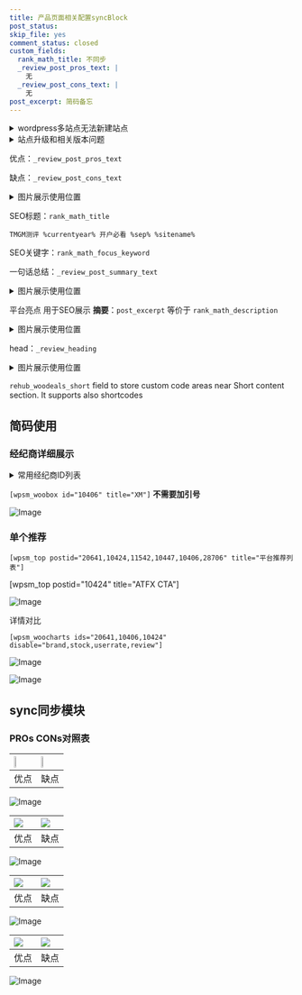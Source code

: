 ```yaml
---
title: 产品页面相关配置syncBlock
post_status: 
skip_file: yes
comment_status: closed
custom_fields:
  rank_math_title: 不同步
  _review_post_pros_text: |
    无
  _review_post_cons_text: |
    无
post_excerpt: 简码备忘
---
```

<details><summary>wordpress多站点无法新建站点</summary>

<li>和报错需要清理cookies一样的原因</li>
<li>wp-config.php里面<code>define( 'SUBDOMAIN_INSTALL', false );//子域名安装</code></li>
<li>新建子站点是用<code>define( 'SUBDOMAIN_INSTALL', true);//子域名安装</code> 完成以后，改成<code>false</code></li>
</details>

<details><summary>站点升级和相关版本问题</summary>

<p>wordpress：5.9.9
woocommerce：7.5.1
出现问题的地方：主题选项里面>><strong>Product layout >>compact style</strong></p>
<p>如何出现没有用过的字段 导致无法保存。先导出配置 然后进行修改，后面再次恢复即可。</p>
<p>出现部分字段无法显示时，需要返回默认布局后，对产品进行保存就好了。</p>
<p></p>
</details>

优点：`_review_post_pros_text`

缺点：`_review_post_cons_text`

<details><summary>图片展示使用位置</summary>

<img src="https://prod-files-secure.s3.us-west-2.amazonaws.com/39ed1227-6d7d-4570-be36-9ccd4a2c4241/f51d3d83-55d4-4bdf-9604-f37ec77ab556/Untitled.png?X-Amz-Algorithm=AWS4-HMAC-SHA256&X-Amz-Content-Sha256=UNSIGNED-PAYLOAD&X-Amz-Credential=ASIAZI2LB466QDS6VSIW%2F20250217%2Fus-west-2%2Fs3%2Faws4_request&X-Amz-Date=20250217T045518Z&X-Amz-Expires=3600&X-Amz-Security-Token=IQoJb3JpZ2luX2VjEEMaCXVzLXdlc3QtMiJHMEUCIQCj1F15Z6gCqC79890kfWjqCtRt9klh2LvIVWeYKicvfgIgB31WkUvKpeWOUpzT89K2fnnIJ%2FlF79aCWJ4Z386NBH4q%2FwMIbBAAGgw2Mzc0MjMxODM4MDUiDEyJxDzBP49Gbcw4vCrcAwR4NK%2BZUyEUqIknaR3rbl74SoTuA%2FVcO%2BiIsKImZqO6kcBU4H0OYLSnEHkZKmsRfmUr4PEnWFiKCDU9Ok2%2FjJb%2FqKehLZloFnhCGzvMONioa%2FoUBqAOAvAIWkklbhh3ECbCwmYePxMdbF6xAFn3b0NMOqoIFnYiW%2BbdZ1S5tMiPyJXoWuXfe6ZKw%2FAfyGzzDr1rd9dVrvbtQDLTxiphyxnSaljjGFtoDHmDxy%2BWbBJe%2FDJPMv9gK%2BcPOKs6qSWvTwiovCoS%2FcFqJ9%2F9cqY63Q3lvK4fUzwHbniHmVYCT2KjxNqO8gth0qQ77eD22v82X6E0M56jqpshNTacgkmo8uI18sxl%2BoOiVUAJBHFg4cepuBEmwAkB%2FqzWE8RjL2v3qZ6kkKU6wGCfJd1btWYRaK8dSSt5EGaxaQbl9RHGGxS2XEs%2FXrYa160B2jDXURcgcjkiPBNBZFTSJfpcJvjVxPXgkhbfIWZnO1DfKsCLskMwhUAUUx3AoLpE7Iwz2ATfPNcS1cVAUge8YxJhBDqzQ3WLcsGtL0AhK37ur6CPf%2FkZvUFHW0zly51Wk1P4icIreEWG3%2Fb%2BxAAf9tOBXEtNC8imEl8af%2FA249HgS0Hgf1e02k6UdG8a1T4rRTevMMDHyr0GOqUBO4Xk8XZ2QdHlA4EEgY3pnlZlrYtFixz4D9HTr4HAHmCEPj604bHsyKhvuWgOVA5fdCWQMUmvQl%2BSDvkM8tkuEgkJwNxaT%2FbSq%2FF%2FbmCipeKZ%2BX1qQzSYWa%2BGAmoJf1nR7gSpfdsmJ3Vnj2uPJZIVRamtb3zfL6qrjaTVNvTUDn%2FHmyv%2Bu7lspQ%2F7%2BWzi0AzCaBcOHjwCtqTPL%2FUffdyvBPWS%2Fyy3&X-Amz-Signature=5361a0e5b5b77d20b6e3e0a695b30baf257522f68d7cc4ae2fafff8bf0d1f282&X-Amz-SignedHeaders=host&x-id=GetObject" alt="Image">
</details>

SEO标题：`rank_math_title`

`TMGM测评 %currentyear% 开户必看 %sep% %sitename%`

SEO关键字：`rank_math_focus_keyword`

一句话总结：`_review_post_summary_text`

<details><summary>图片展示使用位置</summary>

<img src="https://prod-files-secure.s3.us-west-2.amazonaws.com/39ed1227-6d7d-4570-be36-9ccd4a2c4241/4b96a922-296c-4f4e-8630-d1c870cbce01/Untitled.png?X-Amz-Algorithm=AWS4-HMAC-SHA256&X-Amz-Content-Sha256=UNSIGNED-PAYLOAD&X-Amz-Credential=ASIAZI2LB4666TWORA2C%2F20250217%2Fus-west-2%2Fs3%2Faws4_request&X-Amz-Date=20250217T045518Z&X-Amz-Expires=3600&X-Amz-Security-Token=IQoJb3JpZ2luX2VjEEMaCXVzLXdlc3QtMiJHMEUCIQDT7axyZf7%2FuRxG1hdlZub9xD%2FWNm51VdC1Ek2qliv%2BrwIgIhheV7kr1c9yRot3EY7FERme5o90SXYmE7vP2nlojvgq%2FwMIbBAAGgw2Mzc0MjMxODM4MDUiDGg53%2FSAtbJX%2FDJH9ircA%2BtTgM1Wdw%2BOBX3vZP7ruTMYXfqTlDPG5dxkE8glXRq5LHqwyRLoGafNZRcmVY5uBftDPO1fiUPuw5V3frZt0GkaLpOw8qZQu0SE0ggXyDgNN0MlfH74NEU6GrPLoeJVJQzNTRwWYiUOUmZU%2BGYHshTkKvK0TXbEOYLkl2qqiLug5HzB4J8vrfDD%2B4ktfIkn2N2DFHW%2BB9xt0eSQUOs6fXk1W9BWtc4YHqYY7GrQwcTNDWL28HyGada6RZ7jI2f0ObqbBP845gZSa59VcscMs0A4IHCc7gJ2SmsvePWI4slRuydObN%2F6jb%2FpJ%2Beg1gcuUl%2F42Q2xkFFahEWAkoMJ1%2FZwTqjNA9gRnWp2j8stdH5FxYxWZoNgArl5yiTAIiy4VQcKr3%2F5OJMMk2jviusWnbcqDUh35JjOVWfEZNZWm%2FPzcFRdVilMdJA%2B21JIJ4PQ3pLxKfii2I1I7mVPMbc0TOHjrSCArQJn7iaO1EjmiJakK1m7rBuTI70LY4m0ypwWnGz9wC17t80THN7U5zob4muQsPHWfCbrwbtaJXY%2BZnTnf7mKvZ8sMc5cK4ZIClQRrI1M8fDOLAwY3lbKu3oz7pBV1gZ%2BuW9FUxirYFUQXa5XFaihyOY%2BBfxk1dwpMMnHyr0GOqUBCxMMFRLVFrIhN6%2FF0qQoraiqSPmXMjahfntHk5AZt3dgvod9R4r5IswHILa4szygm5awRWya1nl%2BjHFg3GEYekEbI64IuERa3E20Go0YzbEAVubTeW81CM0w5hYri7ZNkjytDGiqx832B4i6hvxLdHF66cQXykcN%2BGRJ3Bsat1EcAcmULmIq4wXp6Yb3np9s%2Bz5wTpTIDV4ZGlxwDn%2BkyPbnWslC&X-Amz-Signature=8d160ba17a9e822f9546c122294196d16c3460d7afd7d83702077654e060e313&X-Amz-SignedHeaders=host&x-id=GetObject" alt="Image">
</details>

平台亮点 用于SEO展示 **摘要**：`post_excerpt`  等价于 `rank_math_description`

<details><summary>图片展示使用位置</summary>

<img src="https://prod-files-secure.s3.us-west-2.amazonaws.com/39ed1227-6d7d-4570-be36-9ccd4a2c4241/1ee11f63-b60a-4dfe-a7a7-d58ff23b5d88/Untitled.png?X-Amz-Algorithm=AWS4-HMAC-SHA256&X-Amz-Content-Sha256=UNSIGNED-PAYLOAD&X-Amz-Credential=ASIAZI2LB466Q6EBMH4A%2F20250217%2Fus-west-2%2Fs3%2Faws4_request&X-Amz-Date=20250217T045519Z&X-Amz-Expires=3600&X-Amz-Security-Token=IQoJb3JpZ2luX2VjEEMaCXVzLXdlc3QtMiJHMEUCIGr1Qjt6aS0EHRxtpVV9Gai6wXryrHz1HVx%2F%2F2Hny5CpAiEAglvfDUZSvXj8SMwGpG7wi5kuffEuVHEieNCmNbIO3Gsq%2FwMIbBAAGgw2Mzc0MjMxODM4MDUiDNbeEwNredHwi0sFFircA%2BrYn%2FTi8t2KKsX5P8dkHxUcvWZZleorlX38sod9eZQzIbeYpyn1eGuVyQKRJq0LI%2B1ySqFcNDvBTvo%2F9rk1O8uqv8CvGkoZt2lmiaUxi%2F6BEh7RHbmDvvqejFiSJ09oLahHrWVwzeZKQQC%2FZFp5Ytg%2FhfYE44SUt%2BBwQSlyP0SDyFNEZTNDErk8a8lRJPwR%2FNnww8HaSgKg5BUSqsvJHCleEbUQvg6%2B4ZeeBz%2BV4habVulQFn9prEVeREfBi%2BhG2Adn7wTBbjax1%2B8PwMdjJwfcYiH550TPfLBZlEWibQUsQfmyNB%2BFliKT6dsI6kv2xLcQGVnWOhIKDbpYoJgGw7g4nCeSrYJCEzuR%2BAj3mYYF7E0wQMU7POD6wjYMBVnQ%2FU%2BhHekls%2BU2fKJsxdNOjpKqB%2FJaySiSt4MwP4pTWtkkfG2oUWtKoaynX4PfcGNYUt%2FxLKtZT7FfTmYDVHICbAAVVdPsIbFBPN%2FLjTw5CS8hK3l2g4%2BxVWFTnzzg2LjdOYFNKW%2Bwo8h5C%2F7yW9zsSy6bJ6Qfjzt4VNcVYwnDELWKmIka2FazpO2NPalrqGb95SamQFjS2zZB4VHZ5%2BiBd09%2FJxIloxk0z1FWPxouJXtmBp3EknXXHKCP9wgxMMrHyr0GOqUBQ2YkheMjODdpfp1snlNvzUqPmhvhdxonvJjncIXKi%2F4AkUGNrGts%2BZML3zXHRnWOKs14jLlmlumnl%2Fgnf2PTXcCeUDrjUxoxxtTkpRb9sUo%2FkZ5fGw%2FjspsLtK9VIaxco52M5HO%2FzF%2FEVv5mtQ0ZcAVXnFw1gQmzgWQo7UHRVhbHP7739eeTjjZEModqt%2BbxTP3avVsWY6stfmJrzBRyRKy4M3dF&X-Amz-Signature=b66aa6d068df75bc539e02ff8cf5f80896b7240793b5b4146a6c1ad807677408&X-Amz-SignedHeaders=host&x-id=GetObject" alt="Image">
<img src="https://prod-files-secure.s3.us-west-2.amazonaws.com/39ed1227-6d7d-4570-be36-9ccd4a2c4241/ad4118b5-78d8-4fbe-801e-3b29b5d99c01/Untitled.png?X-Amz-Algorithm=AWS4-HMAC-SHA256&X-Amz-Content-Sha256=UNSIGNED-PAYLOAD&X-Amz-Credential=ASIAZI2LB466Q6EBMH4A%2F20250217%2Fus-west-2%2Fs3%2Faws4_request&X-Amz-Date=20250217T045519Z&X-Amz-Expires=3600&X-Amz-Security-Token=IQoJb3JpZ2luX2VjEEMaCXVzLXdlc3QtMiJHMEUCIGr1Qjt6aS0EHRxtpVV9Gai6wXryrHz1HVx%2F%2F2Hny5CpAiEAglvfDUZSvXj8SMwGpG7wi5kuffEuVHEieNCmNbIO3Gsq%2FwMIbBAAGgw2Mzc0MjMxODM4MDUiDNbeEwNredHwi0sFFircA%2BrYn%2FTi8t2KKsX5P8dkHxUcvWZZleorlX38sod9eZQzIbeYpyn1eGuVyQKRJq0LI%2B1ySqFcNDvBTvo%2F9rk1O8uqv8CvGkoZt2lmiaUxi%2F6BEh7RHbmDvvqejFiSJ09oLahHrWVwzeZKQQC%2FZFp5Ytg%2FhfYE44SUt%2BBwQSlyP0SDyFNEZTNDErk8a8lRJPwR%2FNnww8HaSgKg5BUSqsvJHCleEbUQvg6%2B4ZeeBz%2BV4habVulQFn9prEVeREfBi%2BhG2Adn7wTBbjax1%2B8PwMdjJwfcYiH550TPfLBZlEWibQUsQfmyNB%2BFliKT6dsI6kv2xLcQGVnWOhIKDbpYoJgGw7g4nCeSrYJCEzuR%2BAj3mYYF7E0wQMU7POD6wjYMBVnQ%2FU%2BhHekls%2BU2fKJsxdNOjpKqB%2FJaySiSt4MwP4pTWtkkfG2oUWtKoaynX4PfcGNYUt%2FxLKtZT7FfTmYDVHICbAAVVdPsIbFBPN%2FLjTw5CS8hK3l2g4%2BxVWFTnzzg2LjdOYFNKW%2Bwo8h5C%2F7yW9zsSy6bJ6Qfjzt4VNcVYwnDELWKmIka2FazpO2NPalrqGb95SamQFjS2zZB4VHZ5%2BiBd09%2FJxIloxk0z1FWPxouJXtmBp3EknXXHKCP9wgxMMrHyr0GOqUBQ2YkheMjODdpfp1snlNvzUqPmhvhdxonvJjncIXKi%2F4AkUGNrGts%2BZML3zXHRnWOKs14jLlmlumnl%2Fgnf2PTXcCeUDrjUxoxxtTkpRb9sUo%2FkZ5fGw%2FjspsLtK9VIaxco52M5HO%2FzF%2FEVv5mtQ0ZcAVXnFw1gQmzgWQo7UHRVhbHP7739eeTjjZEModqt%2BbxTP3avVsWY6stfmJrzBRyRKy4M3dF&X-Amz-Signature=d2430d8a0ff9e6e36c4a442286f56d8710ddc7641e276373537160e655381f8c&X-Amz-SignedHeaders=host&x-id=GetObject" alt="Image">
<img src="https://prod-files-secure.s3.us-west-2.amazonaws.com/39ed1227-6d7d-4570-be36-9ccd4a2c4241/a38cf7c9-a79c-4b64-9e94-13589fe0758b/Untitled.png?X-Amz-Algorithm=AWS4-HMAC-SHA256&X-Amz-Content-Sha256=UNSIGNED-PAYLOAD&X-Amz-Credential=ASIAZI2LB466Q6EBMH4A%2F20250217%2Fus-west-2%2Fs3%2Faws4_request&X-Amz-Date=20250217T045519Z&X-Amz-Expires=3600&X-Amz-Security-Token=IQoJb3JpZ2luX2VjEEMaCXVzLXdlc3QtMiJHMEUCIGr1Qjt6aS0EHRxtpVV9Gai6wXryrHz1HVx%2F%2F2Hny5CpAiEAglvfDUZSvXj8SMwGpG7wi5kuffEuVHEieNCmNbIO3Gsq%2FwMIbBAAGgw2Mzc0MjMxODM4MDUiDNbeEwNredHwi0sFFircA%2BrYn%2FTi8t2KKsX5P8dkHxUcvWZZleorlX38sod9eZQzIbeYpyn1eGuVyQKRJq0LI%2B1ySqFcNDvBTvo%2F9rk1O8uqv8CvGkoZt2lmiaUxi%2F6BEh7RHbmDvvqejFiSJ09oLahHrWVwzeZKQQC%2FZFp5Ytg%2FhfYE44SUt%2BBwQSlyP0SDyFNEZTNDErk8a8lRJPwR%2FNnww8HaSgKg5BUSqsvJHCleEbUQvg6%2B4ZeeBz%2BV4habVulQFn9prEVeREfBi%2BhG2Adn7wTBbjax1%2B8PwMdjJwfcYiH550TPfLBZlEWibQUsQfmyNB%2BFliKT6dsI6kv2xLcQGVnWOhIKDbpYoJgGw7g4nCeSrYJCEzuR%2BAj3mYYF7E0wQMU7POD6wjYMBVnQ%2FU%2BhHekls%2BU2fKJsxdNOjpKqB%2FJaySiSt4MwP4pTWtkkfG2oUWtKoaynX4PfcGNYUt%2FxLKtZT7FfTmYDVHICbAAVVdPsIbFBPN%2FLjTw5CS8hK3l2g4%2BxVWFTnzzg2LjdOYFNKW%2Bwo8h5C%2F7yW9zsSy6bJ6Qfjzt4VNcVYwnDELWKmIka2FazpO2NPalrqGb95SamQFjS2zZB4VHZ5%2BiBd09%2FJxIloxk0z1FWPxouJXtmBp3EknXXHKCP9wgxMMrHyr0GOqUBQ2YkheMjODdpfp1snlNvzUqPmhvhdxonvJjncIXKi%2F4AkUGNrGts%2BZML3zXHRnWOKs14jLlmlumnl%2Fgnf2PTXcCeUDrjUxoxxtTkpRb9sUo%2FkZ5fGw%2FjspsLtK9VIaxco52M5HO%2FzF%2FEVv5mtQ0ZcAVXnFw1gQmzgWQo7UHRVhbHP7739eeTjjZEModqt%2BbxTP3avVsWY6stfmJrzBRyRKy4M3dF&X-Amz-Signature=586b1dc1eac61f9485d5841bb63e065928d0694a63a7d6ba1a2c31b3fb654471&X-Amz-SignedHeaders=host&x-id=GetObject" alt="Image">
<img src="https://prod-files-secure.s3.us-west-2.amazonaws.com/39ed1227-6d7d-4570-be36-9ccd4a2c4241/7da6fc1e-d2ac-42ae-8c75-cb5749aa18f6/Untitled.png?X-Amz-Algorithm=AWS4-HMAC-SHA256&X-Amz-Content-Sha256=UNSIGNED-PAYLOAD&X-Amz-Credential=ASIAZI2LB466Q6EBMH4A%2F20250217%2Fus-west-2%2Fs3%2Faws4_request&X-Amz-Date=20250217T045519Z&X-Amz-Expires=3600&X-Amz-Security-Token=IQoJb3JpZ2luX2VjEEMaCXVzLXdlc3QtMiJHMEUCIGr1Qjt6aS0EHRxtpVV9Gai6wXryrHz1HVx%2F%2F2Hny5CpAiEAglvfDUZSvXj8SMwGpG7wi5kuffEuVHEieNCmNbIO3Gsq%2FwMIbBAAGgw2Mzc0MjMxODM4MDUiDNbeEwNredHwi0sFFircA%2BrYn%2FTi8t2KKsX5P8dkHxUcvWZZleorlX38sod9eZQzIbeYpyn1eGuVyQKRJq0LI%2B1ySqFcNDvBTvo%2F9rk1O8uqv8CvGkoZt2lmiaUxi%2F6BEh7RHbmDvvqejFiSJ09oLahHrWVwzeZKQQC%2FZFp5Ytg%2FhfYE44SUt%2BBwQSlyP0SDyFNEZTNDErk8a8lRJPwR%2FNnww8HaSgKg5BUSqsvJHCleEbUQvg6%2B4ZeeBz%2BV4habVulQFn9prEVeREfBi%2BhG2Adn7wTBbjax1%2B8PwMdjJwfcYiH550TPfLBZlEWibQUsQfmyNB%2BFliKT6dsI6kv2xLcQGVnWOhIKDbpYoJgGw7g4nCeSrYJCEzuR%2BAj3mYYF7E0wQMU7POD6wjYMBVnQ%2FU%2BhHekls%2BU2fKJsxdNOjpKqB%2FJaySiSt4MwP4pTWtkkfG2oUWtKoaynX4PfcGNYUt%2FxLKtZT7FfTmYDVHICbAAVVdPsIbFBPN%2FLjTw5CS8hK3l2g4%2BxVWFTnzzg2LjdOYFNKW%2Bwo8h5C%2F7yW9zsSy6bJ6Qfjzt4VNcVYwnDELWKmIka2FazpO2NPalrqGb95SamQFjS2zZB4VHZ5%2BiBd09%2FJxIloxk0z1FWPxouJXtmBp3EknXXHKCP9wgxMMrHyr0GOqUBQ2YkheMjODdpfp1snlNvzUqPmhvhdxonvJjncIXKi%2F4AkUGNrGts%2BZML3zXHRnWOKs14jLlmlumnl%2Fgnf2PTXcCeUDrjUxoxxtTkpRb9sUo%2FkZ5fGw%2FjspsLtK9VIaxco52M5HO%2FzF%2FEVv5mtQ0ZcAVXnFw1gQmzgWQo7UHRVhbHP7739eeTjjZEModqt%2BbxTP3avVsWY6stfmJrzBRyRKy4M3dF&X-Amz-Signature=f0d5e0c5dbb4911bd608245f0cc8b785640cc84e927597dbfb707a4d87ff3b90&X-Amz-SignedHeaders=host&x-id=GetObject" alt="Image">
<img src="https://prod-files-secure.s3.us-west-2.amazonaws.com/39ed1227-6d7d-4570-be36-9ccd4a2c4241/7e97f40a-eaee-47f5-b2f9-475f96808fa7/Untitled.png?X-Amz-Algorithm=AWS4-HMAC-SHA256&X-Amz-Content-Sha256=UNSIGNED-PAYLOAD&X-Amz-Credential=ASIAZI2LB466Q6EBMH4A%2F20250217%2Fus-west-2%2Fs3%2Faws4_request&X-Amz-Date=20250217T045519Z&X-Amz-Expires=3600&X-Amz-Security-Token=IQoJb3JpZ2luX2VjEEMaCXVzLXdlc3QtMiJHMEUCIGr1Qjt6aS0EHRxtpVV9Gai6wXryrHz1HVx%2F%2F2Hny5CpAiEAglvfDUZSvXj8SMwGpG7wi5kuffEuVHEieNCmNbIO3Gsq%2FwMIbBAAGgw2Mzc0MjMxODM4MDUiDNbeEwNredHwi0sFFircA%2BrYn%2FTi8t2KKsX5P8dkHxUcvWZZleorlX38sod9eZQzIbeYpyn1eGuVyQKRJq0LI%2B1ySqFcNDvBTvo%2F9rk1O8uqv8CvGkoZt2lmiaUxi%2F6BEh7RHbmDvvqejFiSJ09oLahHrWVwzeZKQQC%2FZFp5Ytg%2FhfYE44SUt%2BBwQSlyP0SDyFNEZTNDErk8a8lRJPwR%2FNnww8HaSgKg5BUSqsvJHCleEbUQvg6%2B4ZeeBz%2BV4habVulQFn9prEVeREfBi%2BhG2Adn7wTBbjax1%2B8PwMdjJwfcYiH550TPfLBZlEWibQUsQfmyNB%2BFliKT6dsI6kv2xLcQGVnWOhIKDbpYoJgGw7g4nCeSrYJCEzuR%2BAj3mYYF7E0wQMU7POD6wjYMBVnQ%2FU%2BhHekls%2BU2fKJsxdNOjpKqB%2FJaySiSt4MwP4pTWtkkfG2oUWtKoaynX4PfcGNYUt%2FxLKtZT7FfTmYDVHICbAAVVdPsIbFBPN%2FLjTw5CS8hK3l2g4%2BxVWFTnzzg2LjdOYFNKW%2Bwo8h5C%2F7yW9zsSy6bJ6Qfjzt4VNcVYwnDELWKmIka2FazpO2NPalrqGb95SamQFjS2zZB4VHZ5%2BiBd09%2FJxIloxk0z1FWPxouJXtmBp3EknXXHKCP9wgxMMrHyr0GOqUBQ2YkheMjODdpfp1snlNvzUqPmhvhdxonvJjncIXKi%2F4AkUGNrGts%2BZML3zXHRnWOKs14jLlmlumnl%2Fgnf2PTXcCeUDrjUxoxxtTkpRb9sUo%2FkZ5fGw%2FjspsLtK9VIaxco52M5HO%2FzF%2FEVv5mtQ0ZcAVXnFw1gQmzgWQo7UHRVhbHP7739eeTjjZEModqt%2BbxTP3avVsWY6stfmJrzBRyRKy4M3dF&X-Amz-Signature=2e714f96364216ee35edf2f16d7d6fcf40af6f90b25a9eccefa65c81a4a752d7&X-Amz-SignedHeaders=host&x-id=GetObject" alt="Image">
</details>

head：`_review_heading`

<details><summary>图片展示使用位置</summary>

<img src="https://prod-files-secure.s3.us-west-2.amazonaws.com/39ed1227-6d7d-4570-be36-9ccd4a2c4241/3a4650ad-9887-415c-889a-edd51fa54f27/Untitled.png?X-Amz-Algorithm=AWS4-HMAC-SHA256&X-Amz-Content-Sha256=UNSIGNED-PAYLOAD&X-Amz-Credential=ASIAZI2LB46622RVNOPE%2F20250217%2Fus-west-2%2Fs3%2Faws4_request&X-Amz-Date=20250217T045519Z&X-Amz-Expires=3600&X-Amz-Security-Token=IQoJb3JpZ2luX2VjEEMaCXVzLXdlc3QtMiJHMEUCIQDyLCC7YCM08EAhvkjG1c8CEq%2BBz3odigno32Z9HNy6jQIgH0Wpck2qXbjVRaA3PjwwKO1amxWhU1pC7I9bBC8OdQYq%2FwMIbBAAGgw2Mzc0MjMxODM4MDUiDMchUKucjcC8TuLIBCrcA3DKq1D3lRPuVgqdHHHK35OBS%2BjFD6VwWecmYma9%2FvMW4TA1EnCh%2FZ3MauWwDzqtbs6Lk4%2BjUjkS%2FCEOQaA3tZ9x0VP9ImrKcOyCKCmLPNhlHoYhcT8dmKOy1J%2FsDZ%2BkDgp%2F9Uzi2mSx8tKp4EVh%2BGJUsVxouWoZOgqWaS0JBL61CtgyjAPxaupvrLm1CV9PvVw4uYQBACdrcSMpFevoWSxw0kexw5HLeC%2FPtZ2SDK6lB60HyKtS1R70jPLmfLqEH2opn6vpnjG041mDLu6sL1E8faujJbEcSVa5AFVvewER%2BkzzRs75s5X0EeX7Lh77Xj3%2F8SIBQAXbgxNRvqcEeyP3RzT3sYslBSUbmmxbg8rV%2BTZhnRWQionnIIuQYPKUigLkOr7dTG%2FK%2F%2BLFIWNedsTN0NEp2NZ8Qf4%2BgTVgHysAEwDqqaI%2FEMk5A4dM263Omvpbx73hGV2vHjliIhIsc94RedysZk6oSUoCPZdwc6ieuNTZsiq6p5UyqSC6kx7vuNV%2FVCPpR535aW8Pt7FN9JUzev5ujP08EpWSVDNtB%2FaVzUVHXxKqGeSy95%2Fz%2BKvKCfg%2B177CSfqCRfNEuysByidlpbbHwMGhZKN%2BISfEVKdPkgj1HyWnIdalqF1kMNnHyr0GOqUBgjdhsAlnXcIHTOvxb8s0R2MtR899lyOHVQbCF9SIo5PEwSpaCgemF7bpbBaBk6E1uJXKPUDGTZXcVzVLSAXdZVjGt3osBoQjdGTVvhBUl%2BFl87rPVwqk%2BCwFXSzE%2BhW2tUY%2Bn8ZopmO5fNKovIrWU9rbydMHT6IzMnadVP%2BbA1f4tvt6MrDXVO%2B8%2BlfHTbCa36jc4mVihKjDFZjN9z5NcNsOYBRS&X-Amz-Signature=0ed7e61449cf26601a727b4f46a23134e50861aba048bce319506bef9c4dbed3&X-Amz-SignedHeaders=host&x-id=GetObject" alt="Image">
</details>

`rehub_woodeals_short`	field to store custom code areas near Short content section. It supports also shortcodes



## 简码使用

### 经纪商详细展示

<details><summary>常用经纪商ID列表</summary>

<pre><code class="php">嘉盛 ===> 20641  [wpsm_woobox id="20641" title="嘉盛"]
易信easymarkets ===> 11542  [wpsm_woobox id="11542" title="易信easymarkets"]
ATFX外汇 ===> 10424  [wpsm_woobox id="10424" title="ATFX"]
XM ===> 10406  [wpsm_woobox id="10406" title="XM"]
TMGM ===> 29622  [wpsm_woobox id="29622" title="TMGM"]
HYCM ===> 10447  [wpsm_woobox id="10447" title="HYCM"]
fpmarkets澳福外汇 ===> 20639  [wpsm_woobox id="20639" title="fpmarkets澳福外汇"]</code></pre>
</details>

`[wpsm_woobox id="10406" title="XM"]` **不需要加引号**

![Image](https://prod-files-secure.s3.us-west-2.amazonaws.com/39ed1227-6d7d-4570-be36-9ccd4a2c4241/4f898f9d-0fa7-4e43-acd3-ac6bc7be575a/Untitled.png?X-Amz-Algorithm=AWS4-HMAC-SHA256&X-Amz-Content-Sha256=UNSIGNED-PAYLOAD&X-Amz-Credential=ASIAZI2LB466VT54MX4B%2F20250217%2Fus-west-2%2Fs3%2Faws4_request&X-Amz-Date=20250217T045516Z&X-Amz-Expires=3600&X-Amz-Security-Token=IQoJb3JpZ2luX2VjEEMaCXVzLXdlc3QtMiJHMEUCIBCnXHDcHIP7mJgN3bp2ge7KMR%2B87XP3LU%2FE9Vw%2B%2BvLNAiEA1pYlKmJKxCtehax4pdOaZlWB1Xv12M0xLT4YhgO1b2Eq%2FwMIbBAAGgw2Mzc0MjMxODM4MDUiDC1Qzt94PoiNzOZ0aCrcA0K1TOIMolHmNySOkE3KVNlVy2ypI5w9TC0miIXM2QKrGLVvCwaJFJDwk3h0Na6z3OdW%2FwdLsnabBMI07TQEbWWh2FC4QcFSSPlVTvSIcOEC%2BTuVhGCbZX5ojXvJg7J9ekVT8v6JHSxTiMO5vVvDpM9ZVlWgTDeghU8h1SiGzQGSdcnVIL4P2gGWCTZruZw7btd%2BiivFNXtI90yR3tp4ZLHB%2Bhh4fJsoK275HADDxyTp9RsMTONxlBe%2B%2FQG%2Fp6HkHg6w5%2FGj13l5SoBlBGIilRI9VmJU%2BsDG09M6Dc2TxdLABhTKm2RzFSooE%2BjEh0C6MAbvSFJzGbpH5Px1blv%2FvS9tI4f8MW7v0ZZTxCNxjQ7rpBldzQnfqELM5XgEjyL4M54mHp%2B3lm5dZy%2Fzo9r90NxmtXXe9T6WJEsza8lFhgMnN2AQkhnWZ1ApAWP7RYIVbC3ijKt6POVfiN0GhYG48LLeIwsQe8BKyrINEf1JctYPJsqlGQhaP8I%2FQLkRcWNUe42J4OUVD5WIVjc7KRG5idTIHN76j1uClF%2FrUPdHavmiltHNDwOTWMk3ySuOx2NztC2Nm%2F%2BA4uhLZfhK3dkXJBqMAvRmBuPHmAYoV6Sxxnz8k5Di1clNReaiEalGMJXHyr0GOqUBdH5E3hsGZfrisZGSn7bZDugTgCENTs3zjHe63E8Z5wgkCBaoVT8GvpYdeH4GL7RHXwwpJHqUHQ%2FtiYyZVSn6Hkzx3QT3Hf0qUHIJUm2ZLWswjrdKQB7BKq1jV%2FlNx3Z5PAW1%2BfjXHt1KFbX9EKmDQcnSk4EBFPD9lxXMojGdGPvBbDz%2BRT5Dl1Lf8P1GxKXG9pCQ4I40SLZ9p0gZ2f3HOk%2BK7KE5&X-Amz-Signature=6f7288917afb31012f9196e239e6cfc5a3c317d602fd38208e210de1a2919061&X-Amz-SignedHeaders=host&x-id=GetObject)

### 单个推荐
`[wpsm_top postid="20641,10424,11542,10447,10406,28706" title="平台推荐列表"]`

[wpsm_top postid="10424" title="ATFX CTA"]

![Image](https://prod-files-secure.s3.us-west-2.amazonaws.com/39ed1227-6d7d-4570-be36-9ccd4a2c4241/5ac620dc-51a8-48b6-b55d-91f47299193c/Untitled.png?X-Amz-Algorithm=AWS4-HMAC-SHA256&X-Amz-Content-Sha256=UNSIGNED-PAYLOAD&X-Amz-Credential=ASIAZI2LB466VT54MX4B%2F20250217%2Fus-west-2%2Fs3%2Faws4_request&X-Amz-Date=20250217T045516Z&X-Amz-Expires=3600&X-Amz-Security-Token=IQoJb3JpZ2luX2VjEEMaCXVzLXdlc3QtMiJHMEUCIBCnXHDcHIP7mJgN3bp2ge7KMR%2B87XP3LU%2FE9Vw%2B%2BvLNAiEA1pYlKmJKxCtehax4pdOaZlWB1Xv12M0xLT4YhgO1b2Eq%2FwMIbBAAGgw2Mzc0MjMxODM4MDUiDC1Qzt94PoiNzOZ0aCrcA0K1TOIMolHmNySOkE3KVNlVy2ypI5w9TC0miIXM2QKrGLVvCwaJFJDwk3h0Na6z3OdW%2FwdLsnabBMI07TQEbWWh2FC4QcFSSPlVTvSIcOEC%2BTuVhGCbZX5ojXvJg7J9ekVT8v6JHSxTiMO5vVvDpM9ZVlWgTDeghU8h1SiGzQGSdcnVIL4P2gGWCTZruZw7btd%2BiivFNXtI90yR3tp4ZLHB%2Bhh4fJsoK275HADDxyTp9RsMTONxlBe%2B%2FQG%2Fp6HkHg6w5%2FGj13l5SoBlBGIilRI9VmJU%2BsDG09M6Dc2TxdLABhTKm2RzFSooE%2BjEh0C6MAbvSFJzGbpH5Px1blv%2FvS9tI4f8MW7v0ZZTxCNxjQ7rpBldzQnfqELM5XgEjyL4M54mHp%2B3lm5dZy%2Fzo9r90NxmtXXe9T6WJEsza8lFhgMnN2AQkhnWZ1ApAWP7RYIVbC3ijKt6POVfiN0GhYG48LLeIwsQe8BKyrINEf1JctYPJsqlGQhaP8I%2FQLkRcWNUe42J4OUVD5WIVjc7KRG5idTIHN76j1uClF%2FrUPdHavmiltHNDwOTWMk3ySuOx2NztC2Nm%2F%2BA4uhLZfhK3dkXJBqMAvRmBuPHmAYoV6Sxxnz8k5Di1clNReaiEalGMJXHyr0GOqUBdH5E3hsGZfrisZGSn7bZDugTgCENTs3zjHe63E8Z5wgkCBaoVT8GvpYdeH4GL7RHXwwpJHqUHQ%2FtiYyZVSn6Hkzx3QT3Hf0qUHIJUm2ZLWswjrdKQB7BKq1jV%2FlNx3Z5PAW1%2BfjXHt1KFbX9EKmDQcnSk4EBFPD9lxXMojGdGPvBbDz%2BRT5Dl1Lf8P1GxKXG9pCQ4I40SLZ9p0gZ2f3HOk%2BK7KE5&X-Amz-Signature=c0d17af3dadb9e5ce80cc6bf6a6d34f8372ac9616b4874302ec72dd3026d72ce&X-Amz-SignedHeaders=host&x-id=GetObject)

详情对比

`[wpsm_woocharts ids="20641,10406,10424" disable="brand,stock,userrate,review"]`

![Image](https://prod-files-secure.s3.us-west-2.amazonaws.com/39ed1227-6d7d-4570-be36-9ccd4a2c4241/bf3ba45f-b9f3-4295-8aef-b4a495fd25f4/Untitled.png?X-Amz-Algorithm=AWS4-HMAC-SHA256&X-Amz-Content-Sha256=UNSIGNED-PAYLOAD&X-Amz-Credential=ASIAZI2LB466VT54MX4B%2F20250217%2Fus-west-2%2Fs3%2Faws4_request&X-Amz-Date=20250217T045516Z&X-Amz-Expires=3600&X-Amz-Security-Token=IQoJb3JpZ2luX2VjEEMaCXVzLXdlc3QtMiJHMEUCIBCnXHDcHIP7mJgN3bp2ge7KMR%2B87XP3LU%2FE9Vw%2B%2BvLNAiEA1pYlKmJKxCtehax4pdOaZlWB1Xv12M0xLT4YhgO1b2Eq%2FwMIbBAAGgw2Mzc0MjMxODM4MDUiDC1Qzt94PoiNzOZ0aCrcA0K1TOIMolHmNySOkE3KVNlVy2ypI5w9TC0miIXM2QKrGLVvCwaJFJDwk3h0Na6z3OdW%2FwdLsnabBMI07TQEbWWh2FC4QcFSSPlVTvSIcOEC%2BTuVhGCbZX5ojXvJg7J9ekVT8v6JHSxTiMO5vVvDpM9ZVlWgTDeghU8h1SiGzQGSdcnVIL4P2gGWCTZruZw7btd%2BiivFNXtI90yR3tp4ZLHB%2Bhh4fJsoK275HADDxyTp9RsMTONxlBe%2B%2FQG%2Fp6HkHg6w5%2FGj13l5SoBlBGIilRI9VmJU%2BsDG09M6Dc2TxdLABhTKm2RzFSooE%2BjEh0C6MAbvSFJzGbpH5Px1blv%2FvS9tI4f8MW7v0ZZTxCNxjQ7rpBldzQnfqELM5XgEjyL4M54mHp%2B3lm5dZy%2Fzo9r90NxmtXXe9T6WJEsza8lFhgMnN2AQkhnWZ1ApAWP7RYIVbC3ijKt6POVfiN0GhYG48LLeIwsQe8BKyrINEf1JctYPJsqlGQhaP8I%2FQLkRcWNUe42J4OUVD5WIVjc7KRG5idTIHN76j1uClF%2FrUPdHavmiltHNDwOTWMk3ySuOx2NztC2Nm%2F%2BA4uhLZfhK3dkXJBqMAvRmBuPHmAYoV6Sxxnz8k5Di1clNReaiEalGMJXHyr0GOqUBdH5E3hsGZfrisZGSn7bZDugTgCENTs3zjHe63E8Z5wgkCBaoVT8GvpYdeH4GL7RHXwwpJHqUHQ%2FtiYyZVSn6Hkzx3QT3Hf0qUHIJUm2ZLWswjrdKQB7BKq1jV%2FlNx3Z5PAW1%2BfjXHt1KFbX9EKmDQcnSk4EBFPD9lxXMojGdGPvBbDz%2BRT5Dl1Lf8P1GxKXG9pCQ4I40SLZ9p0gZ2f3HOk%2BK7KE5&X-Amz-Signature=624cf9bb2a3fd355438ef91a1bc4660d5434e46d90fa67c608cfc23d1d428df1&X-Amz-SignedHeaders=host&x-id=GetObject)

![Image](https://prod-files-secure.s3.us-west-2.amazonaws.com/39ed1227-6d7d-4570-be36-9ccd4a2c4241/30bc56ef-f383-4b48-9768-2ebc9e436ec0/Untitled.png?X-Amz-Algorithm=AWS4-HMAC-SHA256&X-Amz-Content-Sha256=UNSIGNED-PAYLOAD&X-Amz-Credential=ASIAZI2LB466VT54MX4B%2F20250217%2Fus-west-2%2Fs3%2Faws4_request&X-Amz-Date=20250217T045516Z&X-Amz-Expires=3600&X-Amz-Security-Token=IQoJb3JpZ2luX2VjEEMaCXVzLXdlc3QtMiJHMEUCIBCnXHDcHIP7mJgN3bp2ge7KMR%2B87XP3LU%2FE9Vw%2B%2BvLNAiEA1pYlKmJKxCtehax4pdOaZlWB1Xv12M0xLT4YhgO1b2Eq%2FwMIbBAAGgw2Mzc0MjMxODM4MDUiDC1Qzt94PoiNzOZ0aCrcA0K1TOIMolHmNySOkE3KVNlVy2ypI5w9TC0miIXM2QKrGLVvCwaJFJDwk3h0Na6z3OdW%2FwdLsnabBMI07TQEbWWh2FC4QcFSSPlVTvSIcOEC%2BTuVhGCbZX5ojXvJg7J9ekVT8v6JHSxTiMO5vVvDpM9ZVlWgTDeghU8h1SiGzQGSdcnVIL4P2gGWCTZruZw7btd%2BiivFNXtI90yR3tp4ZLHB%2Bhh4fJsoK275HADDxyTp9RsMTONxlBe%2B%2FQG%2Fp6HkHg6w5%2FGj13l5SoBlBGIilRI9VmJU%2BsDG09M6Dc2TxdLABhTKm2RzFSooE%2BjEh0C6MAbvSFJzGbpH5Px1blv%2FvS9tI4f8MW7v0ZZTxCNxjQ7rpBldzQnfqELM5XgEjyL4M54mHp%2B3lm5dZy%2Fzo9r90NxmtXXe9T6WJEsza8lFhgMnN2AQkhnWZ1ApAWP7RYIVbC3ijKt6POVfiN0GhYG48LLeIwsQe8BKyrINEf1JctYPJsqlGQhaP8I%2FQLkRcWNUe42J4OUVD5WIVjc7KRG5idTIHN76j1uClF%2FrUPdHavmiltHNDwOTWMk3ySuOx2NztC2Nm%2F%2BA4uhLZfhK3dkXJBqMAvRmBuPHmAYoV6Sxxnz8k5Di1clNReaiEalGMJXHyr0GOqUBdH5E3hsGZfrisZGSn7bZDugTgCENTs3zjHe63E8Z5wgkCBaoVT8GvpYdeH4GL7RHXwwpJHqUHQ%2FtiYyZVSn6Hkzx3QT3Hf0qUHIJUm2ZLWswjrdKQB7BKq1jV%2FlNx3Z5PAW1%2BfjXHt1KFbX9EKmDQcnSk4EBFPD9lxXMojGdGPvBbDz%2BRT5Dl1Lf8P1GxKXG9pCQ4I40SLZ9p0gZ2f3HOk%2BK7KE5&X-Amz-Signature=ec02ee1e96e212f9d7b75b6a3617c84d93712ace05752b22ada0d5587158710d&X-Amz-SignedHeaders=host&x-id=GetObject)

## sync同步模块

### PROs CONs对照表

| <img src="https://cdn.ifttt.fun/gh/jarlin8/OSS@main/icons/customize/pros.svg" height="auto" width="37.3%"> | <img src="https://cdn.ifttt.fun/gh/jarlin8/OSS@main/icons/customize/cons.svg" height="auto" width="28.8%"> |
| :--- | :--- |
| 优点 | 缺点 |

![Image](https://prod-files-secure.s3.us-west-2.amazonaws.com/39ed1227-6d7d-4570-be36-9ccd4a2c4241/8742b755-dfb5-4004-9a5f-d6e561664bd8/Untitled.png?X-Amz-Algorithm=AWS4-HMAC-SHA256&X-Amz-Content-Sha256=UNSIGNED-PAYLOAD&X-Amz-Credential=ASIAZI2LB466VT54MX4B%2F20250217%2Fus-west-2%2Fs3%2Faws4_request&X-Amz-Date=20250217T045516Z&X-Amz-Expires=3600&X-Amz-Security-Token=IQoJb3JpZ2luX2VjEEMaCXVzLXdlc3QtMiJHMEUCIBCnXHDcHIP7mJgN3bp2ge7KMR%2B87XP3LU%2FE9Vw%2B%2BvLNAiEA1pYlKmJKxCtehax4pdOaZlWB1Xv12M0xLT4YhgO1b2Eq%2FwMIbBAAGgw2Mzc0MjMxODM4MDUiDC1Qzt94PoiNzOZ0aCrcA0K1TOIMolHmNySOkE3KVNlVy2ypI5w9TC0miIXM2QKrGLVvCwaJFJDwk3h0Na6z3OdW%2FwdLsnabBMI07TQEbWWh2FC4QcFSSPlVTvSIcOEC%2BTuVhGCbZX5ojXvJg7J9ekVT8v6JHSxTiMO5vVvDpM9ZVlWgTDeghU8h1SiGzQGSdcnVIL4P2gGWCTZruZw7btd%2BiivFNXtI90yR3tp4ZLHB%2Bhh4fJsoK275HADDxyTp9RsMTONxlBe%2B%2FQG%2Fp6HkHg6w5%2FGj13l5SoBlBGIilRI9VmJU%2BsDG09M6Dc2TxdLABhTKm2RzFSooE%2BjEh0C6MAbvSFJzGbpH5Px1blv%2FvS9tI4f8MW7v0ZZTxCNxjQ7rpBldzQnfqELM5XgEjyL4M54mHp%2B3lm5dZy%2Fzo9r90NxmtXXe9T6WJEsza8lFhgMnN2AQkhnWZ1ApAWP7RYIVbC3ijKt6POVfiN0GhYG48LLeIwsQe8BKyrINEf1JctYPJsqlGQhaP8I%2FQLkRcWNUe42J4OUVD5WIVjc7KRG5idTIHN76j1uClF%2FrUPdHavmiltHNDwOTWMk3ySuOx2NztC2Nm%2F%2BA4uhLZfhK3dkXJBqMAvRmBuPHmAYoV6Sxxnz8k5Di1clNReaiEalGMJXHyr0GOqUBdH5E3hsGZfrisZGSn7bZDugTgCENTs3zjHe63E8Z5wgkCBaoVT8GvpYdeH4GL7RHXwwpJHqUHQ%2FtiYyZVSn6Hkzx3QT3Hf0qUHIJUm2ZLWswjrdKQB7BKq1jV%2FlNx3Z5PAW1%2BfjXHt1KFbX9EKmDQcnSk4EBFPD9lxXMojGdGPvBbDz%2BRT5Dl1Lf8P1GxKXG9pCQ4I40SLZ9p0gZ2f3HOk%2BK7KE5&X-Amz-Signature=b11d0f58a5e4a43255376eb7225a5d27d8e6062777c17b2bba07d45f8342a3ba&X-Amz-SignedHeaders=host&x-id=GetObject)

| <img src="https://cdn.ifttt.fun/gh/jarlin8/OSS@main/icons/customize/pros1.svg" height="auto"> | <img src="https://cdn.ifttt.fun/gh/jarlin8/OSS@main/icons/customize/cons1.svg" height="auto"> |
| :--- | :--- |
| 优点 | 缺点 |

![Image](https://prod-files-secure.s3.us-west-2.amazonaws.com/39ed1227-6d7d-4570-be36-9ccd4a2c4241/806358f8-c9c4-4e17-bb35-c6c76a5397a5/Untitled.png?X-Amz-Algorithm=AWS4-HMAC-SHA256&X-Amz-Content-Sha256=UNSIGNED-PAYLOAD&X-Amz-Credential=ASIAZI2LB466VT54MX4B%2F20250217%2Fus-west-2%2Fs3%2Faws4_request&X-Amz-Date=20250217T045516Z&X-Amz-Expires=3600&X-Amz-Security-Token=IQoJb3JpZ2luX2VjEEMaCXVzLXdlc3QtMiJHMEUCIBCnXHDcHIP7mJgN3bp2ge7KMR%2B87XP3LU%2FE9Vw%2B%2BvLNAiEA1pYlKmJKxCtehax4pdOaZlWB1Xv12M0xLT4YhgO1b2Eq%2FwMIbBAAGgw2Mzc0MjMxODM4MDUiDC1Qzt94PoiNzOZ0aCrcA0K1TOIMolHmNySOkE3KVNlVy2ypI5w9TC0miIXM2QKrGLVvCwaJFJDwk3h0Na6z3OdW%2FwdLsnabBMI07TQEbWWh2FC4QcFSSPlVTvSIcOEC%2BTuVhGCbZX5ojXvJg7J9ekVT8v6JHSxTiMO5vVvDpM9ZVlWgTDeghU8h1SiGzQGSdcnVIL4P2gGWCTZruZw7btd%2BiivFNXtI90yR3tp4ZLHB%2Bhh4fJsoK275HADDxyTp9RsMTONxlBe%2B%2FQG%2Fp6HkHg6w5%2FGj13l5SoBlBGIilRI9VmJU%2BsDG09M6Dc2TxdLABhTKm2RzFSooE%2BjEh0C6MAbvSFJzGbpH5Px1blv%2FvS9tI4f8MW7v0ZZTxCNxjQ7rpBldzQnfqELM5XgEjyL4M54mHp%2B3lm5dZy%2Fzo9r90NxmtXXe9T6WJEsza8lFhgMnN2AQkhnWZ1ApAWP7RYIVbC3ijKt6POVfiN0GhYG48LLeIwsQe8BKyrINEf1JctYPJsqlGQhaP8I%2FQLkRcWNUe42J4OUVD5WIVjc7KRG5idTIHN76j1uClF%2FrUPdHavmiltHNDwOTWMk3ySuOx2NztC2Nm%2F%2BA4uhLZfhK3dkXJBqMAvRmBuPHmAYoV6Sxxnz8k5Di1clNReaiEalGMJXHyr0GOqUBdH5E3hsGZfrisZGSn7bZDugTgCENTs3zjHe63E8Z5wgkCBaoVT8GvpYdeH4GL7RHXwwpJHqUHQ%2FtiYyZVSn6Hkzx3QT3Hf0qUHIJUm2ZLWswjrdKQB7BKq1jV%2FlNx3Z5PAW1%2BfjXHt1KFbX9EKmDQcnSk4EBFPD9lxXMojGdGPvBbDz%2BRT5Dl1Lf8P1GxKXG9pCQ4I40SLZ9p0gZ2f3HOk%2BK7KE5&X-Amz-Signature=7c3ed280a7bb2814c8a79a230b786f729ca4b5ad786e689554ebcff9f4c827c4&X-Amz-SignedHeaders=host&x-id=GetObject)

| <img src="https://cdn.ifttt.fun/gh/jarlin8/OSS@main/icons/customize/pros2.svg" height="auto"> | <img src="https://cdn.ifttt.fun/gh/jarlin8/OSS@main/icons/customize/cons2.svg" height="auto"> |
| :--- | :--- |
| 优点 | 缺点 |

![Image](https://prod-files-secure.s3.us-west-2.amazonaws.com/39ed1227-6d7d-4570-be36-9ccd4a2c4241/a9245ec9-70dd-4005-b534-0d54315fc5f3/Untitled.png?X-Amz-Algorithm=AWS4-HMAC-SHA256&X-Amz-Content-Sha256=UNSIGNED-PAYLOAD&X-Amz-Credential=ASIAZI2LB466VT54MX4B%2F20250217%2Fus-west-2%2Fs3%2Faws4_request&X-Amz-Date=20250217T045516Z&X-Amz-Expires=3600&X-Amz-Security-Token=IQoJb3JpZ2luX2VjEEMaCXVzLXdlc3QtMiJHMEUCIBCnXHDcHIP7mJgN3bp2ge7KMR%2B87XP3LU%2FE9Vw%2B%2BvLNAiEA1pYlKmJKxCtehax4pdOaZlWB1Xv12M0xLT4YhgO1b2Eq%2FwMIbBAAGgw2Mzc0MjMxODM4MDUiDC1Qzt94PoiNzOZ0aCrcA0K1TOIMolHmNySOkE3KVNlVy2ypI5w9TC0miIXM2QKrGLVvCwaJFJDwk3h0Na6z3OdW%2FwdLsnabBMI07TQEbWWh2FC4QcFSSPlVTvSIcOEC%2BTuVhGCbZX5ojXvJg7J9ekVT8v6JHSxTiMO5vVvDpM9ZVlWgTDeghU8h1SiGzQGSdcnVIL4P2gGWCTZruZw7btd%2BiivFNXtI90yR3tp4ZLHB%2Bhh4fJsoK275HADDxyTp9RsMTONxlBe%2B%2FQG%2Fp6HkHg6w5%2FGj13l5SoBlBGIilRI9VmJU%2BsDG09M6Dc2TxdLABhTKm2RzFSooE%2BjEh0C6MAbvSFJzGbpH5Px1blv%2FvS9tI4f8MW7v0ZZTxCNxjQ7rpBldzQnfqELM5XgEjyL4M54mHp%2B3lm5dZy%2Fzo9r90NxmtXXe9T6WJEsza8lFhgMnN2AQkhnWZ1ApAWP7RYIVbC3ijKt6POVfiN0GhYG48LLeIwsQe8BKyrINEf1JctYPJsqlGQhaP8I%2FQLkRcWNUe42J4OUVD5WIVjc7KRG5idTIHN76j1uClF%2FrUPdHavmiltHNDwOTWMk3ySuOx2NztC2Nm%2F%2BA4uhLZfhK3dkXJBqMAvRmBuPHmAYoV6Sxxnz8k5Di1clNReaiEalGMJXHyr0GOqUBdH5E3hsGZfrisZGSn7bZDugTgCENTs3zjHe63E8Z5wgkCBaoVT8GvpYdeH4GL7RHXwwpJHqUHQ%2FtiYyZVSn6Hkzx3QT3Hf0qUHIJUm2ZLWswjrdKQB7BKq1jV%2FlNx3Z5PAW1%2BfjXHt1KFbX9EKmDQcnSk4EBFPD9lxXMojGdGPvBbDz%2BRT5Dl1Lf8P1GxKXG9pCQ4I40SLZ9p0gZ2f3HOk%2BK7KE5&X-Amz-Signature=a7f9df0d6d49aeb17e362067fb6148b63930c15d0af48434e52f284705e9bc66&X-Amz-SignedHeaders=host&x-id=GetObject)

| <img src="https://cdn.ifttt.fun/gh/jarlin8/OSS@main/icons/customize/pros3.svg" height="auto"> | <img src="https://cdn.ifttt.fun/gh/jarlin8/OSS@main/icons/customize/cons3.svg" height="auto"> |
| :--- | :--- |
| 优点 | 缺点 |

![Image](https://prod-files-secure.s3.us-west-2.amazonaws.com/39ed1227-6d7d-4570-be36-9ccd4a2c4241/e1e580a2-2e5c-4780-9ff4-19c318fc2284/Untitled.png?X-Amz-Algorithm=AWS4-HMAC-SHA256&X-Amz-Content-Sha256=UNSIGNED-PAYLOAD&X-Amz-Credential=ASIAZI2LB466VT54MX4B%2F20250217%2Fus-west-2%2Fs3%2Faws4_request&X-Amz-Date=20250217T045516Z&X-Amz-Expires=3600&X-Amz-Security-Token=IQoJb3JpZ2luX2VjEEMaCXVzLXdlc3QtMiJHMEUCIBCnXHDcHIP7mJgN3bp2ge7KMR%2B87XP3LU%2FE9Vw%2B%2BvLNAiEA1pYlKmJKxCtehax4pdOaZlWB1Xv12M0xLT4YhgO1b2Eq%2FwMIbBAAGgw2Mzc0MjMxODM4MDUiDC1Qzt94PoiNzOZ0aCrcA0K1TOIMolHmNySOkE3KVNlVy2ypI5w9TC0miIXM2QKrGLVvCwaJFJDwk3h0Na6z3OdW%2FwdLsnabBMI07TQEbWWh2FC4QcFSSPlVTvSIcOEC%2BTuVhGCbZX5ojXvJg7J9ekVT8v6JHSxTiMO5vVvDpM9ZVlWgTDeghU8h1SiGzQGSdcnVIL4P2gGWCTZruZw7btd%2BiivFNXtI90yR3tp4ZLHB%2Bhh4fJsoK275HADDxyTp9RsMTONxlBe%2B%2FQG%2Fp6HkHg6w5%2FGj13l5SoBlBGIilRI9VmJU%2BsDG09M6Dc2TxdLABhTKm2RzFSooE%2BjEh0C6MAbvSFJzGbpH5Px1blv%2FvS9tI4f8MW7v0ZZTxCNxjQ7rpBldzQnfqELM5XgEjyL4M54mHp%2B3lm5dZy%2Fzo9r90NxmtXXe9T6WJEsza8lFhgMnN2AQkhnWZ1ApAWP7RYIVbC3ijKt6POVfiN0GhYG48LLeIwsQe8BKyrINEf1JctYPJsqlGQhaP8I%2FQLkRcWNUe42J4OUVD5WIVjc7KRG5idTIHN76j1uClF%2FrUPdHavmiltHNDwOTWMk3ySuOx2NztC2Nm%2F%2BA4uhLZfhK3dkXJBqMAvRmBuPHmAYoV6Sxxnz8k5Di1clNReaiEalGMJXHyr0GOqUBdH5E3hsGZfrisZGSn7bZDugTgCENTs3zjHe63E8Z5wgkCBaoVT8GvpYdeH4GL7RHXwwpJHqUHQ%2FtiYyZVSn6Hkzx3QT3Hf0qUHIJUm2ZLWswjrdKQB7BKq1jV%2FlNx3Z5PAW1%2BfjXHt1KFbX9EKmDQcnSk4EBFPD9lxXMojGdGPvBbDz%2BRT5Dl1Lf8P1GxKXG9pCQ4I40SLZ9p0gZ2f3HOk%2BK7KE5&X-Amz-Signature=72088af646e362af8c6edeb77b66c9cada4ce9d9482e75b40a55549c2d780eb2&X-Amz-SignedHeaders=host&x-id=GetObject)